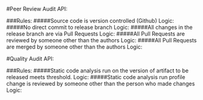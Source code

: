 #Peer Review Audit API:

###Rules:
#####Source code is version controlled (Github)
Logic: 
#####No direct commit to release branch 
Logic:
#####All changes in the release branch are via Pull Requests
Logic:
#####All Pull Requests are reviewed by someone other than the authors
Logic:
#####All Pull Requests are merged by someone other than the authors
Logic:

#Quality Audit API:

###Rules:
#####Static code analysis run on the version of artifact to be released meets threshold.
Logic:
#####Static code analysis run profile change is reviewed by someone other than the person who made changes
Logic:

